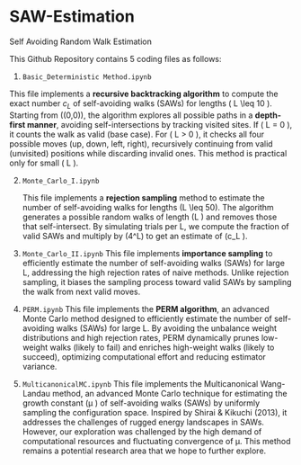 # SAW-Estimation
Self Avoiding Random Walk Estimation

This Github Repository contains 5 coding files as follows:
1. `Basic_Deterministic Method.ipynb`
 
 This file implements a **recursive backtracking algorithm** to compute the exact number $c_L$ of self-avoiding walks (SAWs) for lengths \( L \leq 10 \). Starting from \((0,0)\), the algorithm explores all possible paths in a **depth-first manner**, avoiding self-intersections by tracking visited sites. If \( L = 0 \), it counts the walk as valid (base case). For \( L > 0 \), it checks all four possible moves (up, down, left, right), recursively continuing from valid (unvisited) positions while discarding invalid ones. This method is practical only for small \( L \).  
 
2. `Monte_Carlo_I.ipynb`

   This file implements a **rejection sampling** method to estimate the number of self-avoiding walks for lengths \(L \leq 50)\. The algorithm generates a possible random walks of length \(L \) and removes those that self-intersect. By simulating trials per L, we compute the fraction of valid SAWs and multiply by \(4^L\) to get an estimate of \(c_L \).
   
3. `Monte_Carlo_II.ipynb`
   This file implements **importance sampling** to efficiently estimate the number of self-avoiding walks (SAWs) for large L, addressing the high rejection rates of naive methods. Unlike rejection sampling, it biases the sampling process toward valid SAWs by sampling the walk from next valid moves. 
4. `PERM.ipynb`
   This file implements the **PERM algorithm**, an advanced Monte Carlo method designed to efficiently estimate the number of self-avoiding walks (SAWs) for large 
L. By avoiding the unbalance weight distributions and high rejection rates, PERM dynamically prunes low-weight walks (likely to fail) and enriches high-weight walks (likely to succeed), optimizing computational effort and reducing estimator variance.

5. `MulticanonicalMC.ipynb`
   This file implements the Multicanonical Wang-Landau method, an advanced Monte Carlo technique for estimating the growth constant \(μ \) of self-avoiding walks (SAWs) by uniformly sampling the configuration space. Inspired by Shirai & Kikuchi (2013), it addresses the challenges of rugged energy landscapes in SAWs. However, our exploration was challenged by the high demand of computational resources and fluctuating convergence of μ. This method remains a potential research area that we hope to further explore.
